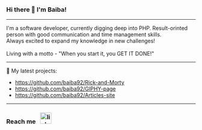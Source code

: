 ### Hi there 👋 I'm Baiba!
_______________________________________
I'm a software developer, currently digging deep into PHP. Result-orinted person with good communication and time management skills.<br>
Always excited to expand my knowledge in new challenges!
<br><br>
Living with a motto - "When you start it, you GET IT DONE!"
_______________________________________
🔭 My latest projects:
- https://github.com/baiba92/Rick-and-Morty
- https://github.com/baiba92/GIPHY-page
- https://github.com/baiba92/Articles-site

_______________________________________

### Reach me &nbsp; <a target="_blank" href="https://www.linkedin.com/in/baibaelste/"><img style="width: 30px" src="https://static-00.iconduck.com/assets.00/linkedin-icon-2048x2048-recvt9tg.png" alt="linkedin"></a>

<!--
**baiba92/baiba92** is a ✨ _special_ ✨ repository because its `README.md` (this file) appears on your GitHub profile.

Here are some ideas to get you started:

- 🔭 I’m currently working on ...
- 🌱 I’m currently learning ...
- 👯 I’m looking to collaborate on ...
- 🤔 I’m looking for help with ...
- 💬 Ask me about ...
- 📫 How to reach me: ...
- 😄 Pronouns: ...
- ⚡ Fun fact: ...
-->
